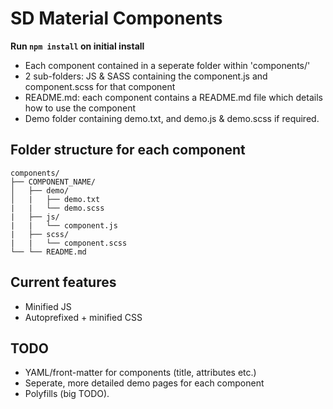 # SD Material Components 

**Run `npm install` on initial install**

- Each component contained in a seperate folder within 'components/'
- 2 sub-folders: JS & SASS containing the component.js and component.scss for that component
- README.md: each component contains a README.md file which details how to use the component 
- Demo folder containing demo.txt, and demo.js & demo.scss if required.

## Folder structure for each component

```
components/
├── COMPONENT_NAME/ 
│   ├── demo/
│   |   ├── demo.txt
|   |   └── demo.scss
|   ├── js/
|   |   └── component.js
|   ├── scss/
|   |   └── component.scss
└── └── README.md
```

## Current features

- Minified JS
- Autoprefixed + minified CSS

## TODO

- YAML/front-matter for components (title, attributes etc.)
- Seperate, more detailed demo pages for each component
- Polyfills (big TODO).